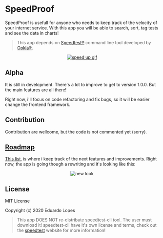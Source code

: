 # SpeedProof

SpeedProof is usefull for anyone who needs to keep track of the velocity of your internet service. With this app you will be able to search, sort, tag tests and see the data in charts!

> This app depends on [Speedtest®](https://www.speedtest.net/) command line tool developed by [Ookla®](https://www.ookla.com/).

<div align="center">
  <a href="https://imgur.com/3KAo4NM"><img src="https://i.imgur.com/3KAo4NM.gif" title="speed up gif" /></a>
</div>

## Alpha

It is still in development. There's a lot to improve to get to version 1.0.0. But the main features are all there!

Right now, i'll focus on code refactoring and fix bugs, so it will be easier change the frontend framework.

## Contribution
Contribution are wellcome, but the code is not commented yet (sorry).

## [Roadmap](https://dynalist.io/d/pF1uVcw4BiXqUkAJZubFv9Wk)

[This list](https://dynalist.io/d/pF1uVcw4BiXqUkAJZubFv9Wk), is where i keep track of the next features and improvements.
Right now, the app is going though a rewriting and it's looking like this:

<div align="center">
  <img src="https://i.imgur.com/41Piu3R.png" title="new look" />
</div>

## License

MIT License

Copyright (c) 2020 Eduardo Lopes

> This app DOES NOT re-distribute speedtest-cli tool. The user must download it! speedtest-cli have it's own license and terms, check out the [speedtest](https://www.speedtest.net/apps/cli) website for more information!
